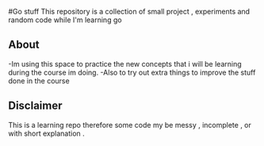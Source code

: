 #Go stuff
This repository is a collection of small project , experiments and random code while I'm learning go

## About

-Im using this space to practice the new concepts that i will be learning during the course im doing.
-Also to try out extra things to improve the stuff done in the course

## Disclaimer 

This is a learning repo therefore some code my be messy , incomplete , or with short explanation .
